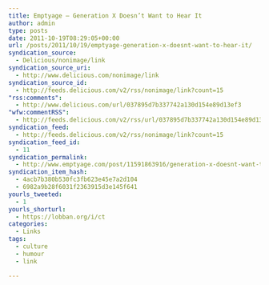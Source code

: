 ```yaml
---
title: Emptyage — Generation X Doesn’t Want to Hear It
author: admin
type: posts
date: 2011-10-19T08:29:05+00:00
url: /posts/2011/10/19/emptyage-generation-x-doesnt-want-to-hear-it/
syndication_source:
  - Delicious/nonimage/link
syndication_source_uri:
  - http://www.delicious.com/nonimage/link
syndication_source_id:
  - http://feeds.delicious.com/v2/rss/nonimage/link?count=15
"rss:comments":
  - http://www.delicious.com/url/037895d7b337742a130d154e89d13ef3
"wfw:commentRSS":
  - http://feeds.delicious.com/v2/rss/url/037895d7b337742a130d154e89d13ef3
syndication_feed:
  - http://feeds.delicious.com/v2/rss/nonimage/link?count=15
syndication_feed_id:
  - 11
syndication_permalink:
  - http://www.emptyage.com/post/11591863916/generation-x-doesnt-want-to-hear-it
syndication_item_hash:
  - 4acb7b380b530fc3fb623e45e7a2d104
  - 6982a9b28f6031f2363915d3e145f641
yourls_tweeted:
  - 1
yourls_shorturl:
  - https://lobban.org/i/ct
categories:
  - Links
tags:
  - culture
  - humour
  - link

---
```

